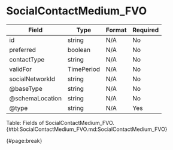 <!--
    ATTENTION: This file was generated via gradle!
               Do NOT manually edit this file! Any such changes will be overwritten!
-->

# SocialContactMedium_FVO

| Field | Type | Format | Required |
| ------- | ------- | ------- | --- |
| id | string | N/A | No |
| preferred | boolean | N/A | No |
| contactType | string | N/A | No |
| validFor | TimePeriod | N/A | No |
| socialNetworkId | string | N/A | No |
| @baseType | string | N/A | No |
| @schemaLocation | string | N/A | No |
| @type | string | N/A | Yes |

Table: Fields of SocialContactMedium_FVO. {#tbl:SocialContactMedium_FVO.md:SocialContactMedium_FVO}

{#page:break}
